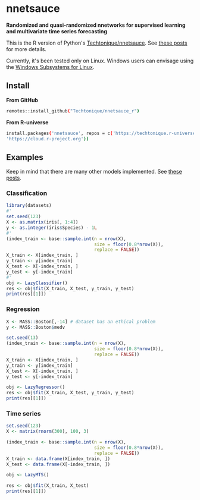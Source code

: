 # nnetsauce

**Randomized and quasi-randomized nnetworks for supervised learning and multivariate time series forecasting**

This is the R version of Python's [Techtonique/nnetsauce](https://github.com/Techtonique/nnetsauce). See [these posts](https://thierrymoudiki.github.io/blog/#QuasiRandomizedNN) for more details.

Currently, it's been tested only on Linux. Windows users can envisage using the [Windows Subsystems for Linux](https://learn.microsoft.com/en-us/windows/wsl/install).

## Install 

**From GitHub**

```bash
remotes::install_github("Techtonique/nnetsauce_r")
```

**From R-universe**

```bash
install.packages('nnetsauce', repos = c('https://techtonique.r-universe.dev',
'https://cloud.r-project.org'))
```

## Examples 

Keep in mind that there are many other models implemented. See [these posts](https://thierrymoudiki.github.io/blog/#QuasiRandomizedNN).

### Classification

```R
library(datasets)
#'
set.seed(123)
X <- as.matrix(iris[, 1:4])
y <- as.integer(iris$Species) - 1L
#'
(index_train <- base::sample.int(n = nrow(X),
                                 size = floor(0.8*nrow(X)),
                                 replace = FALSE))
X_train <- X[index_train, ]
y_train <- y[index_train]
X_test <- X[-index_train, ]
y_test <- y[-index_train]
#'
obj <- LazyClassifier()
res <- obj$fit(X_train, X_test, y_train, y_test)
print(res[[1]])
```

### Regression 

```R
X <- MASS::Boston[,-14] # dataset has an ethical problem
y <- MASS::Boston$medv

set.seed(13)
(index_train <- base::sample.int(n = nrow(X),
                                 size = floor(0.8*nrow(X)),
                                 replace = FALSE))
X_train <- X[index_train, ]
y_train <- y[index_train]
X_test <- X[-index_train, ]
y_test <- y[-index_train]

obj <- LazyRegressor()
res <- obj$fit(X_train, X_test, y_train, y_test)
print(res[[1]])
```

### Time series 

```R
set.seed(123)
X <- matrix(rnorm(300), 100, 3)

(index_train <- base::sample.int(n = nrow(X),
                                 size = floor(0.8*nrow(X)),
                                 replace = FALSE))
X_train <- data.frame(X[index_train, ])
X_test <- data.frame(X[-index_train, ])

obj <- LazyMTS()

res <- obj$fit(X_train, X_test)
print(res[[1]])
```
